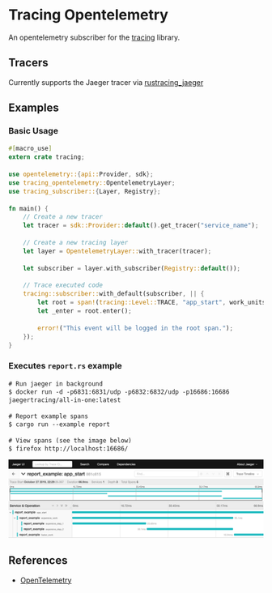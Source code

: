 # Tracing Opentelemetry

An opentelemetry subscriber for the [tracing] library.

[tracing]: https://github.com/tokio-rs/tracing

## Tracers

Currently supports the Jaeger tracer via [rustracing_jaeger]

[rustracing_jaeger]: https://github.com/sile/rustracing_jaeger

Examples
--------

### Basic Usage

```rust
#[macro_use]
extern crate tracing;

use opentelemetry::{api::Provider, sdk};
use tracing_opentelemetry::OpentelemetryLayer;
use tracing_subscriber::{Layer, Registry};

fn main() {
    // Create a new tracer
    let tracer = sdk::Provider::default().get_tracer("service_name");

    // Create a new tracing layer
    let layer = OpentelemetryLayer::with_tracer(tracer);

    let subscriber = layer.with_subscriber(Registry::default());

    // Trace executed code
    tracing::subscriber::with_default(subscriber, || {
        let root = span!(tracing::Level::TRACE, "app_start", work_units = 2);
        let _enter = root.enter();

        error!("This event will be logged in the root span.");
    });
}
```

### Executes `report.rs` example

```console
# Run jaeger in background
$ docker run -d -p6831:6831/udp -p6832:6832/udp -p16686:16686 jaegertracing/all-in-one:latest

# Report example spans
$ cargo run --example report

# View spans (see the image below)
$ firefox http://localhost:16686/
```

![Jaeger UI](trace.png)

References
----------

- [OpenTelemetry](https://opentelemetry.io/)